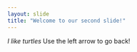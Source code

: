 ```yaml
---
layout: slide
title: "Welcome to our second slide!"
---
```

*I like turtles*
Use the left arrow to go back!
